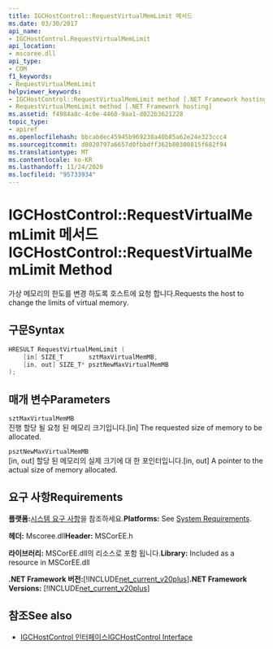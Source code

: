 ```yaml
---
title: IGCHostControl::RequestVirtualMemLimit 메서드
ms.date: 03/30/2017
api_name:
- IGCHostControl.RequestVirtualMemLimit
api_location:
- mscoree.dll
api_type:
- COM
f1_keywords:
- RequestVirtualMemLimit
helpviewer_keywords:
- IGCHostControl::RequestVirtualMemLimit method [.NET Framework hosting]
- RequestVirtualMemLimit method [.NET Framework hosting]
ms.assetid: f4984a8c-4c0e-4460-9aa1-d022b3621228
topic_type:
- apiref
ms.openlocfilehash: bbcabdec45945b969230a40b85a62e24e323ccc4
ms.sourcegitcommit: d8020797a6657d0fbbdff362b80300815f682f94
ms.translationtype: MT
ms.contentlocale: ko-KR
ms.lasthandoff: 11/24/2020
ms.locfileid: "95733934"
---
```

# <a name="igchostcontrolrequestvirtualmemlimit-method"></a><span data-ttu-id="aeb72-102">IGCHostControl::RequestVirtualMemLimit 메서드</span><span class="sxs-lookup"><span data-stu-id="aeb72-102">IGCHostControl::RequestVirtualMemLimit Method</span></span>

<span data-ttu-id="aeb72-103">가상 메모리의 한도를 변경 하도록 호스트에 요청 합니다.</span><span class="sxs-lookup"><span data-stu-id="aeb72-103">Requests the host to change the limits of virtual memory.</span></span>  
  
## <a name="syntax"></a><span data-ttu-id="aeb72-104">구문</span><span class="sxs-lookup"><span data-stu-id="aeb72-104">Syntax</span></span>  
  
```cpp  
HRESULT RequestVirtualMemLimit (  
    [in] SIZE_T       sztMaxVirtualMemMB,  
    [in, out] SIZE_T* psztNewMaxVirtualMemMB  
);  
```  
  
## <a name="parameters"></a><span data-ttu-id="aeb72-105">매개 변수</span><span class="sxs-lookup"><span data-stu-id="aeb72-105">Parameters</span></span>  

 `sztMaxVirtualMemMB`  
 <span data-ttu-id="aeb72-106">진행 할당 될 요청 된 메모리 크기입니다.</span><span class="sxs-lookup"><span data-stu-id="aeb72-106">[in] The requested size of memory to be allocated.</span></span>  
  
 `psztNewMaxVirtualMemMB`  
 <span data-ttu-id="aeb72-107">[in, out] 할당 된 메모리의 실제 크기에 대 한 포인터입니다.</span><span class="sxs-lookup"><span data-stu-id="aeb72-107">[in, out] A pointer to the actual size of memory allocated.</span></span>  
  
## <a name="requirements"></a><span data-ttu-id="aeb72-108">요구 사항</span><span class="sxs-lookup"><span data-stu-id="aeb72-108">Requirements</span></span>  

 <span data-ttu-id="aeb72-109">**플랫폼:**[시스템 요구 사항](../../get-started/system-requirements.md)을 참조하세요.</span><span class="sxs-lookup"><span data-stu-id="aeb72-109">**Platforms:** See [System Requirements](../../get-started/system-requirements.md).</span></span>  
  
 <span data-ttu-id="aeb72-110">**헤더:** Mscoree.dll</span><span class="sxs-lookup"><span data-stu-id="aeb72-110">**Header:** MSCorEE.h</span></span>  
  
 <span data-ttu-id="aeb72-111">**라이브러리:** MSCorEE.dll의 리소스로 포함 됩니다.</span><span class="sxs-lookup"><span data-stu-id="aeb72-111">**Library:** Included as a resource in MSCorEE.dll</span></span>  
  
 <span data-ttu-id="aeb72-112">**.NET Framework 버전:**[!INCLUDE[net_current_v20plus](../../../../includes/net-current-v20plus-md.md)]</span><span class="sxs-lookup"><span data-stu-id="aeb72-112">**.NET Framework Versions:** [!INCLUDE[net_current_v20plus](../../../../includes/net-current-v20plus-md.md)]</span></span>  
  
## <a name="see-also"></a><span data-ttu-id="aeb72-113">참조</span><span class="sxs-lookup"><span data-stu-id="aeb72-113">See also</span></span>

- [<span data-ttu-id="aeb72-114">IGCHostControl 인터페이스</span><span class="sxs-lookup"><span data-stu-id="aeb72-114">IGCHostControl Interface</span></span>](igchostcontrol-interface.md)

